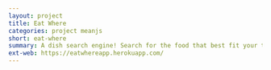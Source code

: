```yaml
---
layout: project
title: Eat Where
categories: project meanjs
short: eat-where
summary: A dish search engine! Search for the food that best fit your taste when you are in a new place.
ext-web: https://eatwhereapp.herokuapp.com/
---
```

